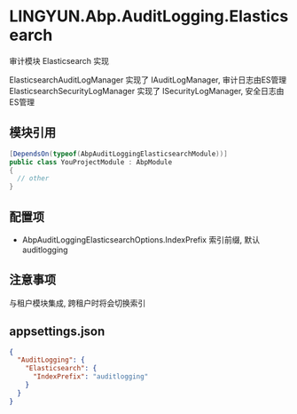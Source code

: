 # LINGYUN.Abp.AuditLogging.Elasticsearch

审计模块 Elasticsearch 实现

ElasticsearchAuditLogManager    实现了 IAuditLogManager, 审计日志由ES管理  
ElasticsearchSecurityLogManager 实现了 ISecurityLogManager, 安全日志由ES管理  

## 模块引用


```csharp
[DependsOn(typeof(AbpAuditLoggingElasticsearchModule))]
public class YouProjectModule : AbpModule
{
  // other
}
```

## 配置项

*	AbpAuditLoggingElasticsearchOptions.IndexPrefix      索引前缀, 默认 auditlogging

## 注意事项

与租户模块集成, 跨租户时将会切换索引

## appsettings.json

```json
{
  "AuditLogging": {
    "Elasticsearch": {
      "IndexPrefix": "auditlogging"
    }
  }
}

```